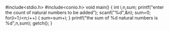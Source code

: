 #include<stdio.h>
#include<conio.h>
void main()
{
int i,n,sum;
printf("enter the count of natural numbers to be added");
scanf("%d",&n);
sum=0;
for(i=1;i<n;i++)
{
sum=sum+i;
}
printf("the sum of %d natural numbers is %d",n,sum);
getch();
}
